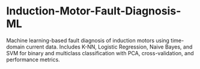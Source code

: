 # Induction-Motor-Fault-Diagnosis-ML
Machine learning-based fault diagnosis of induction motors using time-domain current data. Includes K-NN, Logistic Regression, Naive Bayes, and SVM for binary and multiclass classification with PCA, cross-validation, and performance metrics.
